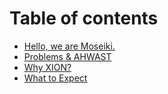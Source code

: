 # Table of contents

* [Hello, we are Moseiki.](README.md)
* [Problems & AHWAST](problems-and-ahwast.md)
* [Why XION?](why-xion.md)
* [What to Expect](what-to-expect.md)
